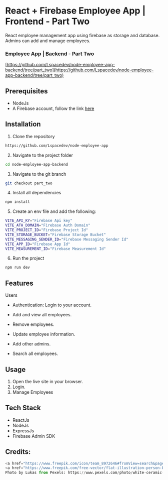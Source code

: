 # React + Firebase Employee App | Frontend - Part Two

React employee management app using firebase as storage and database. Admins can add and manage employees.

### Employee App | Backend - Part Two

[https://github.com/Lspacedev/node-employee-app-backend/tree/part_two](https://github.com/Lspacedev/node-employee-app-backend/tree/part_two)

## Prerequisites

- NodeJs
- A Firebase account, follow the link [here](https://firebase.google.com/)

## Installation

1. Clone the repository

```bash
https://github.com/Lspacedev/node-employee-app
```

2. Navigate to the project folder

```bash
cd node-employee-app-backend
```

3. Navigate to the git branch

```bash
git checkout part_two
```

4.  Install all dependencies

```bash
npm install
```

5. Create an env file and add the following:

```bash
VITE_API_KY="Firebase Api key"
VITE_ATH_DOMAIN="Firebase Auth Domain"
VITE_PROJECT_ID="Firebase Project Id"
VITE_STORAGE_BUCKET="Firebase Storage Bucket"
VITE_MESSAGING_SENDER_ID="Firebase Messaging Sender Id"
VITE_APP_ID="Firebase App Id"
VITE_MEASUREMENT_ID="Firebase Measurement Id"

```

6. Run the project

```bash
npm run dev
```

## Features

Users

- Authentication: Login to your account.

- Add and view all employees.
- Remove employees.
- Update employee information.
- Add other admins.
- Search all employees.

## Usage

1. Open the live site in your browser.
2. Login.
3. Manage Employees

## Tech Stack

- ReactJs
- NodeJs
- ExpressJs
- Firebase Admin SDK

## Credits:

```python
<a href="https://www.freepik.com/icon/team_8972646#fromView=search&page=1&position=51&uuid=5cfb955a-55f4-452b-a5f1-d7e6b0e70d20">Icon by bsd</a>
<a href="https://www.freepik.com/free-vector/flat-illustration-person-being-overwhelmed_24014049.htm#fromView=image_search&page=1&position=0&uuid=4b95d3f1-eb94-43c4-b888-0ee8c3e0d43c">Image by freepik</a>
Photo by Lukas from Pexels: https://www.pexels.com/photo/white-ceramic-cup-on-brown-wooden-surface-590044/
```
